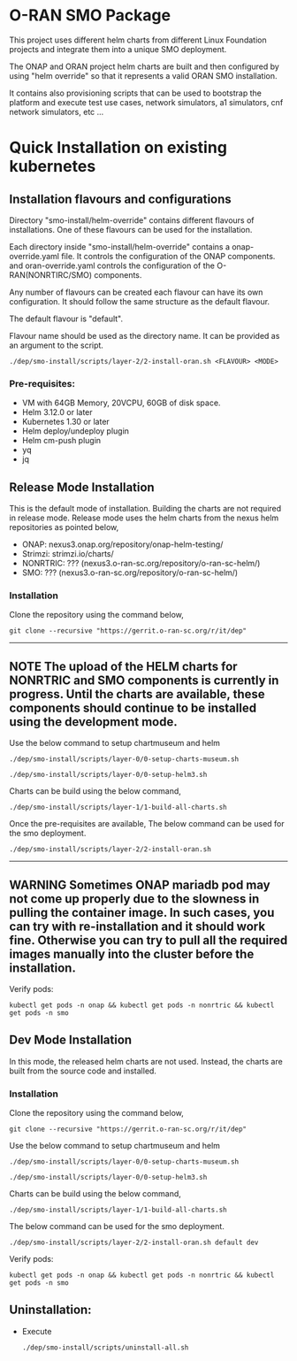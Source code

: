 # O-RAN SMO Package

This project uses different helm charts from different Linux Foundation projects and integrate them into a unique SMO deployment.
<p>The ONAP and ORAN project helm charts are built and then configured by using "helm override" so that it represents a valid ORAN SMO installation.</p>
<p>It contains also provisioning scripts that can be used to bootstrap the platform and execute test use cases, network simulators, a1 simulators, cnf network simulators, etc ...</p>

# Quick Installation on existing kubernetes

## Installation flavours and configurations
Directory "smo-install/helm-override" contains different flavours of installations. One of these flavours can be used for the installation.

Each directory inside "smo-install/helm-override" contains a onap-override.yaml file. It controls the configuration of the ONAP components.
and oran-override.yaml controls the configuration of the O-RAN(NONRTIRC/SMO) components.

Any number of flavours can be created each flavour can have its own configuration. It should follow the same structure as the default flavour.

The default flavour is "default".

Flavour name should be used as the directory name. It can be provided as an argument to the script.

```./dep/smo-install/scripts/layer-2/2-install-oran.sh <FLAVOUR> <MODE>```

### Pre-requisites:
* VM with 64GB Memory, 20VCPU, 60GB of disk space.
* Helm 3.12.0 or later
* Kubernetes 1.30 or later
* Helm deploy/undeploy plugin
* Helm cm-push plugin
* yq
* jq


## Release Mode Installation

This is the default mode of installation. Building the charts are not required in release mode.
Release mode uses the helm charts from the nexus helm repositories as pointed below,
* ONAP: nexus3.onap.org/repository/onap-helm-testing/
* Strimzi: strimzi.io/charts/
* NONRTRIC: ??? (nexus3.o-ran-sc.org/repository/o-ran-sc-helm/)
* SMO: ??? (nexus3.o-ran-sc.org/repository/o-ran-sc-helm/)

### Installation

Clone the repository using the command below,

```git clone --recursive "https://gerrit.o-ran-sc.org/r/it/dep"```

---
**NOTE**
The upload of the HELM charts for NONRTRIC and SMO components is currently in progress. Until the charts are available, these components should continue to be installed using the development mode.
---

Use the below command to setup chartmuseum and helm

```./dep/smo-install/scripts/layer-0/0-setup-charts-museum.sh```

```./dep/smo-install/scripts/layer-0/0-setup-helm3.sh```

Charts can be build using the below command,

```./dep/smo-install/scripts/layer-1/1-build-all-charts.sh```

Once the pre-requisites are available, The below command can be used for the smo deployment.

```./dep/smo-install/scripts/layer-2/2-install-oran.sh```

---
**WARNING**
Sometimes ONAP mariadb pod may not come up properly due to the slowness in pulling the container image. In such cases, you can try with re-installation and it should work fine. Otherwise you can try to pull all the required images manually into the cluster before the installation.
---

Verify pods:

```kubectl get pods -n onap && kubectl get pods -n nonrtric && kubectl get pods -n smo```

## Dev Mode Installation

In this mode, the released helm charts are not used. Instead, the charts are built from the source code and installed.

### Installation

Clone the repository using the command below,

```git clone --recursive "https://gerrit.o-ran-sc.org/r/it/dep"```

Use the below command to setup chartmuseum and helm

```./dep/smo-install/scripts/layer-0/0-setup-charts-museum.sh```

```./dep/smo-install/scripts/layer-0/0-setup-helm3.sh```

Charts can be build using the below command,

```./dep/smo-install/scripts/layer-1/1-build-all-charts.sh```

The below command can be used for the smo deployment.

```./dep/smo-install/scripts/layer-2/2-install-oran.sh default dev```

Verify pods:

```kubectl get pods -n onap && kubectl get pods -n nonrtric && kubectl get pods -n smo```

## Uninstallation:
* Execute

	```./dep/smo-install/scripts/uninstall-all.sh```
